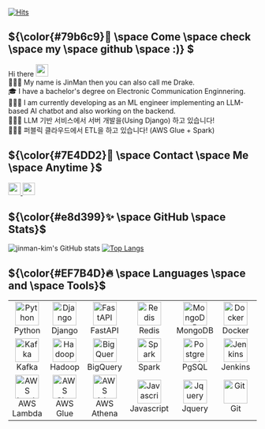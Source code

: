 [![Hits](https://hits.seeyoufarm.com/api/count/incr/badge.svg?url=https%3A%2F%2Fgithub.com%2Fdonghyeok1&count_bg=%23A488EB&title_bg=%235A8AE5&icon=atom.svg&icon_color=%23FFFFFF&title=WELCOME&edge_flat=false)](https://hits.seeyoufarm.com)
<br />
## ${\color{#79b6c9}🦋 \space Come \space check \space my \space github \space :)} $ 
<!-- ### $\textcolor{green}{\text{Hi, Come check my github :)}}$ -->
  Hi there <img src="https://media.giphy.com/media/hvRJCLFzcasrR4ia7z/giphy.gif" width="25px"><br>
  👩🏻‍💻 My name is JinMan then you can also call me Drake.<br>
  🎓 I have a bachelor's degree on Electronic Communication Enginnering.<br>
  👩🏻‍💻 I am currently developing as an ML engineer implementing an LLM-based AI chatbot and also working on the backend.<br>
  👩🏻‍💻 LLM 기반 서비스에서 서버 개발을(Using Django) 하고 있습니다!<br>
  👩🏻‍💻 퍼블릭 클라우드에서 ETL을 하고 있습니다! (AWS Glue + Spark)<br>
  

## ${\color{#7E4DD2}💟 \space Contact \space Me \space Anytime }$
  <a href="https://mankoon.tistory.com">
    <img height="25" src="https://img.shields.io/badge/Tistory-000000?style=flat-square&logo=Tistory&logoColor=white&link=[(https://hihwa.tistory.com)]/"/>
  </a>
  <a href="mailto:gaemliker16@naver.com">
    <img height="25" src="https://img.shields.io/badge/Gmail-d14836?style=flat-square&logo=Gmail&logoColor=white&link=mailto:gameliker16@naver.com"/>
  </a> 




## ${\color{#e8d399}✨ \space GitHub \space Stats}$

![jinman-kim's GitHub stats](https://github-readme-stats.vercel.app/api?username=jinman-kim&show_icons=true&theme=solarized-light&count_private=true)
[![Top Langs](https://github-readme-stats.vercel.app/api/top-langs/?username=jinman-kim&layout=compact&theme=solarized-light&show_icons=true)](https://github.com/happinhwa/github-readme-stats)



## ${\color{#EF7B4D}🔥 \space Languages \space and \space Tools}$

<table>
  <tr>
    <td align="center" width="96">
      <a href="#">
        <img src="https://s3.dualstack.us-east-2.amazonaws.com/pythondotorg-assets/media/community/logos/python-logo-only.png" width="48" height="48" alt="Python" />
      </a>
      <br>Python
    </td>
    <td align="center" width="96">
      <a href="#">
        <img src="https://www.djangoproject.com/m/img/logos/django-logo-positive.svg" width="48" height="48" alt="Django" />
      </a>
      <br>Django
    </td>
    <td align="center"  width="96">
      <a href="#">
        <img src="https://cdn.worldvectorlogo.com/logos/fastapi.svg" width="48" height="48" alt="FastAPI" />
      </a>
      <br>FastAPI
    </td>
    <td align="center" width="96">
      <a href="#">
        <img src="https://symbols.getvecta.com/stencil_261/38_redis.ebcdb3d43b.svg" width="48" height="48" alt="Redis" />
      </a>
      <br>Redis
    </td>
    <td align="center" width="96">
      <a href="#">
        <img src="https://www.vectorlogo.zone/logos/mongodb/mongodb-icon.svg" width="48" height="48" alt="MongoDB" />
      </a>
      <br>MongoDB
    </td>
    <td align="center" width="96">
      <a href="#">
        <img src="https://cdn.worldvectorlogo.com/logos/docker-4.svg" width="48" height="48" alt="Docker" />
      </a>
      <br>Docker
    </td>
    <td align="center" width="96">
      <a href="#" >
        <img src="https://upload.wikimedia.org/wikipedia/commons/3/35/Tux.svg" width="48" height="48" alt="Linux" />
      </a>
      <br>Linux
    </td>
    <td align="center" width="96">
      <a href="#">
        <img src="https://cdn.worldvectorlogo.com/logos/google-cloud-2.svg" width="48" height="48" alt="GCP" />
      </a>
      <br>GCP
    </td>
    <td align="center" width="96">
      <a href="#">
        <img src="https://cdn.worldvectorlogo.com/logos/aws-2.svg" width="48" height="48" alt="AWS" />
      </a>
      <br>AWS
    </td>
  </tr>
  <tr>
    <td align="center" width="96">
      <a href="#">
        <img src="https://cdn.worldvectorlogo.com/logos/kafka.svg" width="48" height="48" alt="Kafka" />
      </a>
      <br>Kafka
    </td>
   <td align="center" width="96">
      <a href="#">
        <img src="https://cdn.worldvectorlogo.com/logos/hadoop.svg" width="48" height="48" alt="Hadoop" />
      </a>
      <br>Hadoop
    </td>
   <td align="center" width="96">
      <a href="#">
        <img src="https://cdn.worldvectorlogo.com/logos/google-bigquery-logo-1.svg" width="48" height="48" alt="BigQuery" />
      </a>
      <br>BigQuery
    </td>
   <td align="center" width="96">
      <a href="#">
        <img src="https://cdn.worldvectorlogo.com/logos/apache-spark-5.svg" width="48" height="48" alt="Spark" />
      </a>
      <br>Spark
    </td>
   <td align="center" width="96">
      <a href="#">
        <img src="https://cdn.worldvectorlogo.com/logos/postgresql.svg" width="48" height="48" alt="Postgresql" />
      </a>
      <br>PgSQL
    </td>
   <td align="center" width="96">
      <a href="#">
        <img src="https://cdn.worldvectorlogo.com/logos/jenkins-1.svg" width="48" height="48" alt="Jenkins" />
      </a>
      <br>Jenkins
    </td>
    </td>
   <td align="center" width="96">
      <a href="#">
        <img src="https://cdn.worldvectorlogo.com/logos/kubernets.svg" width="48" height="48" alt="K8s" />
      </a>
      <br>K8s
    </td>
   <td align="center" width="96">
      <a href="#">
        <img src="https://cdn.worldvectorlogo.com/logos/prometheus.svg" width="48" height="48" alt="Prometheus" />
      </a>
      <br>Prometheus
    </td>
   <td align="center" width="96">
      <a href="#">
        <img src="https://cdn.worldvectorlogo.com/logos/grafana.svg" width="48" height="48" alt="Grafana" />
      </a>
      <br>Grafana
    </td>
  </tr>
    <td align="center" width="96">
      <a href="#">
        <img src="https://symbols.getvecta.com/stencil_9/35_aws-lambda.1dedbf8479.svg" width="48" height="48" alt="AWS Lambda" />
      </a>
      <br>AWS Lambda
    </td>
    <td align="center" width="96">
      <a href="#">
        <img src="https://symbols.getvecta.com/stencil_9/43_aws-glue.ef66031230.svg" width="48" height="48" alt="AWS Glue" />
      </a>
      <br>AWS Glue
    </td>
    <td align="center" width="96">
      <a href="#" >
        <img src="https://symbols.getvecta.com/stencil_5/0_aws-athena.bb0d0ced14.svg" width="48" height="48" alt="AWS Athena" />
      </a>
      <br>AWS Athena
    </td>
    <td align="center" width="96">
      <a href="#">
        <img src="https://upload.wikimedia.org/wikipedia/commons/9/99/Unofficial_JavaScript_logo_2.svg" width="48" height="48" alt="Javascript" />
      </a>
      <br>Javascript
    </td>
    <td align="center"  width="96">
      <a href="#">
        <img src="https://symbols.getvecta.com/stencil_25/45_jquery.18209fdd44.svg" width="48" height="48" alt="Jquery" />
      </a>
      <br>Jquery
    </td>
    <td align="center" width="96">
      <a href="#">
        <img src="https://upload.wikimedia.org/wikipedia/commons/e/e0/Git-logo.svg" width="48" height="48" alt="Git" />
      </a>
      <br>Git
    </td>
    <td align="center" width="96">
      <a href="#">
        <img src="https://cdn.worldvectorlogo.com/logos/slack-new-logo.svg" width="48" height="48" alt="Slack" />
      </a>
      <br>Slack
    </td>
    <td align="center" width="96">
      <a href="#">
        <img src="https://cdn.worldvectorlogo.com/logos/notion-2.svg" width="48" height="48" alt="Notion" />
      </a>
      <br>Notion
    </td>
    <td align="center" width="96">
      <a href="#">
        <img src="https://cdn.worldvectorlogo.com/logos/jira-1.svg" width="48" height="48" alt="Jira" />
      </a>
      <br>Jira
    </td>
  </tr>
</table>


